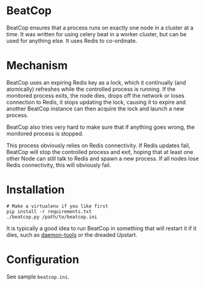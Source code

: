 BeatCop
=======

BeatCop ensures that a process runs on exactly one node in a cluster at a time. It was written for using celery beat in a worker cluster, but can be used for anything else. It uses Redis to co-ordinate.


Mechanism
=========

BeatCop uses an expiring Redis key as a lock, which it continually (and atomically) refreshes while the controlled process is running. If the monitored process exits, the node dies, drops off the network or loses connection to Redis, it stops updating the lock, causing it to expire and another BeatCop instance can then acquire the lock and launch a new process.

BeatCop also tries very hard to make sure that if anything goes wrong, the monitored process is stopped.

This process obviously relies on Redis connectivity. If Redis updates fail, BeatCop will stop the controlled process and exit, hoping that at least one other Node can still talk to Redis and spawn a new process. If all nodes lose Redis connectivity, this will obviously fail.


Installation
============

    # Make a virtualenv if you like first
    pip install -r requirements.txt
    ./beatcop.py /path/to/beatcop.ini
    
It is typically a good idea to run BeatCop in something that will restart it if it dies, such as [daemon-tools](http://cr.yp.to/daemontools.html) or the dreaded Upstart.


Configuration
=============

See sample `beatcop.ini`.